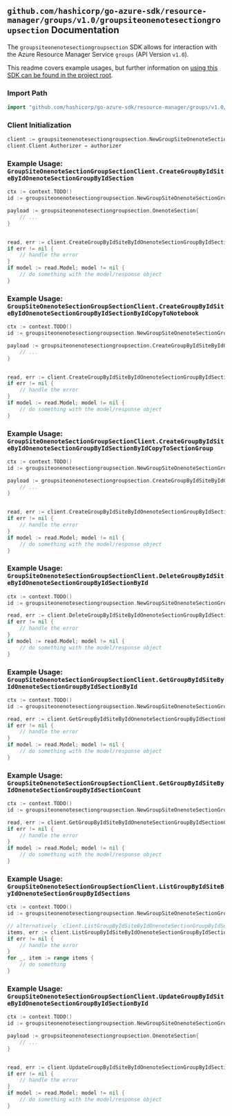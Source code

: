 
## `github.com/hashicorp/go-azure-sdk/resource-manager/groups/v1.0/groupsiteonenotesectiongroupsection` Documentation

The `groupsiteonenotesectiongroupsection` SDK allows for interaction with the Azure Resource Manager Service `groups` (API Version `v1.0`).

This readme covers example usages, but further information on [using this SDK can be found in the project root](https://github.com/hashicorp/go-azure-sdk/tree/main/docs).

### Import Path

```go
import "github.com/hashicorp/go-azure-sdk/resource-manager/groups/v1.0/groupsiteonenotesectiongroupsection"
```


### Client Initialization

```go
client := groupsiteonenotesectiongroupsection.NewGroupSiteOnenoteSectionGroupSectionClientWithBaseURI("https://management.azure.com")
client.Client.Authorizer = authorizer
```


### Example Usage: `GroupSiteOnenoteSectionGroupSectionClient.CreateGroupByIdSiteByIdOnenoteSectionGroupByIdSection`

```go
ctx := context.TODO()
id := groupsiteonenotesectiongroupsection.NewGroupSiteOnenoteSectionGroupID("groupIdValue", "siteIdValue", "sectionGroupIdValue")

payload := groupsiteonenotesectiongroupsection.OnenoteSection{
	// ...
}


read, err := client.CreateGroupByIdSiteByIdOnenoteSectionGroupByIdSection(ctx, id, payload)
if err != nil {
	// handle the error
}
if model := read.Model; model != nil {
	// do something with the model/response object
}
```


### Example Usage: `GroupSiteOnenoteSectionGroupSectionClient.CreateGroupByIdSiteByIdOnenoteSectionGroupByIdSectionByIdCopyToNotebook`

```go
ctx := context.TODO()
id := groupsiteonenotesectiongroupsection.NewGroupSiteOnenoteSectionGroupSectionID("groupIdValue", "siteIdValue", "sectionGroupIdValue", "onenoteSectionIdValue")

payload := groupsiteonenotesectiongroupsection.CreateGroupByIdSiteByIdOnenoteSectionGroupByIdSectionByIdCopyToNotebookRequest{
	// ...
}


read, err := client.CreateGroupByIdSiteByIdOnenoteSectionGroupByIdSectionByIdCopyToNotebook(ctx, id, payload)
if err != nil {
	// handle the error
}
if model := read.Model; model != nil {
	// do something with the model/response object
}
```


### Example Usage: `GroupSiteOnenoteSectionGroupSectionClient.CreateGroupByIdSiteByIdOnenoteSectionGroupByIdSectionByIdCopyToSectionGroup`

```go
ctx := context.TODO()
id := groupsiteonenotesectiongroupsection.NewGroupSiteOnenoteSectionGroupSectionID("groupIdValue", "siteIdValue", "sectionGroupIdValue", "onenoteSectionIdValue")

payload := groupsiteonenotesectiongroupsection.CreateGroupByIdSiteByIdOnenoteSectionGroupByIdSectionByIdCopyToSectionGroupRequest{
	// ...
}


read, err := client.CreateGroupByIdSiteByIdOnenoteSectionGroupByIdSectionByIdCopyToSectionGroup(ctx, id, payload)
if err != nil {
	// handle the error
}
if model := read.Model; model != nil {
	// do something with the model/response object
}
```


### Example Usage: `GroupSiteOnenoteSectionGroupSectionClient.DeleteGroupByIdSiteByIdOnenoteSectionGroupByIdSectionById`

```go
ctx := context.TODO()
id := groupsiteonenotesectiongroupsection.NewGroupSiteOnenoteSectionGroupSectionID("groupIdValue", "siteIdValue", "sectionGroupIdValue", "onenoteSectionIdValue")

read, err := client.DeleteGroupByIdSiteByIdOnenoteSectionGroupByIdSectionById(ctx, id)
if err != nil {
	// handle the error
}
if model := read.Model; model != nil {
	// do something with the model/response object
}
```


### Example Usage: `GroupSiteOnenoteSectionGroupSectionClient.GetGroupByIdSiteByIdOnenoteSectionGroupByIdSectionById`

```go
ctx := context.TODO()
id := groupsiteonenotesectiongroupsection.NewGroupSiteOnenoteSectionGroupSectionID("groupIdValue", "siteIdValue", "sectionGroupIdValue", "onenoteSectionIdValue")

read, err := client.GetGroupByIdSiteByIdOnenoteSectionGroupByIdSectionById(ctx, id)
if err != nil {
	// handle the error
}
if model := read.Model; model != nil {
	// do something with the model/response object
}
```


### Example Usage: `GroupSiteOnenoteSectionGroupSectionClient.GetGroupByIdSiteByIdOnenoteSectionGroupByIdSectionCount`

```go
ctx := context.TODO()
id := groupsiteonenotesectiongroupsection.NewGroupSiteOnenoteSectionGroupID("groupIdValue", "siteIdValue", "sectionGroupIdValue")

read, err := client.GetGroupByIdSiteByIdOnenoteSectionGroupByIdSectionCount(ctx, id)
if err != nil {
	// handle the error
}
if model := read.Model; model != nil {
	// do something with the model/response object
}
```


### Example Usage: `GroupSiteOnenoteSectionGroupSectionClient.ListGroupByIdSiteByIdOnenoteSectionGroupByIdSections`

```go
ctx := context.TODO()
id := groupsiteonenotesectiongroupsection.NewGroupSiteOnenoteSectionGroupID("groupIdValue", "siteIdValue", "sectionGroupIdValue")

// alternatively `client.ListGroupByIdSiteByIdOnenoteSectionGroupByIdSections(ctx, id)` can be used to do batched pagination
items, err := client.ListGroupByIdSiteByIdOnenoteSectionGroupByIdSectionsComplete(ctx, id)
if err != nil {
	// handle the error
}
for _, item := range items {
	// do something
}
```


### Example Usage: `GroupSiteOnenoteSectionGroupSectionClient.UpdateGroupByIdSiteByIdOnenoteSectionGroupByIdSectionById`

```go
ctx := context.TODO()
id := groupsiteonenotesectiongroupsection.NewGroupSiteOnenoteSectionGroupSectionID("groupIdValue", "siteIdValue", "sectionGroupIdValue", "onenoteSectionIdValue")

payload := groupsiteonenotesectiongroupsection.OnenoteSection{
	// ...
}


read, err := client.UpdateGroupByIdSiteByIdOnenoteSectionGroupByIdSectionById(ctx, id, payload)
if err != nil {
	// handle the error
}
if model := read.Model; model != nil {
	// do something with the model/response object
}
```
